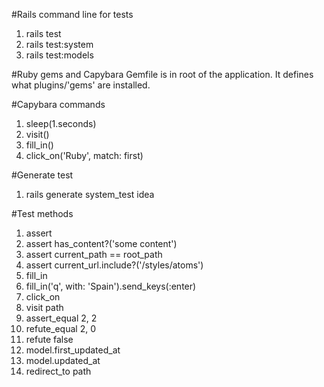 #Rails command line for tests
1. rails test
2. rails test:system
3. rails test:models


#Ruby gems and Capybara
Gemfile is in root of the application.  It defines what plugins/'gems' are installed.  

#Capybara commands
1. sleep(1.seconds)
2. visit()
3. fill_in()
4. click_on('Ruby', match: first)

#Generate test
1. rails generate system_test idea

#Test methods
1. assert
2. assert has_content?('some content')
1. assert current_path == root_path
1. assert current_url.include?('/styles/atoms')
3. fill_in
1. fill_in('q', with: 'Spain').send_keys(:enter)
4. click_on
5. visit path
6. assert_equal 2, 2
7. refute_equal 2, 0
1. refute false
8. model.first_updated_at 
9. model.updated_at
1. redirect_to path


